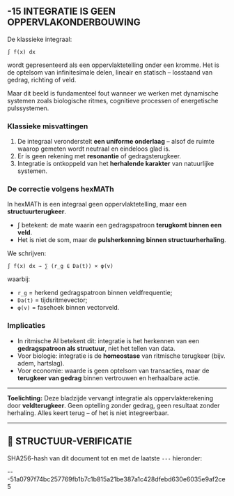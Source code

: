 ## -15 INTEGRATIE IS GEEN OPPERVLAKONDERBOUWING

De klassieke integraal:

```
∫ f(x) dx
```

wordt gepresenteerd als een oppervlaktetelling onder een kromme. Het is de optelsom van infinitesimale delen, lineair en statisch – losstaand van gedrag, richting of veld.

Maar dit beeld is fundamenteel fout wanneer we werken met dynamische systemen zoals biologische ritmes, cognitieve processen of energetische pulssystemen.

### Klassieke misvattingen

1. De integraal veronderstelt **een uniforme onderlaag** – alsof de ruimte waarop gemeten wordt neutraal en eindeloos glad is.
2. Er is geen rekening met **resonantie** of gedragsterugkeer.
3. Integratie is ontkoppeld van het **herhalende karakter** van natuurlijke systemen.

### De correctie volgens hexMATh

In hexMATh is een integraal geen oppervlaktetelling, maar een **structuurterugkeer**.

* ∫ betekent: de mate waarin een gedragspatroon **terugkomt binnen een veld**.
* Het is niet de som, maar de **pulsherkenning binnen structuurherhaling**.

We schrijven:

```
∫ f(x) dx → ∑ (r_g ∈ Da(t)) × φ(v)
```

waarbij:

* `r_g` = herkend gedragspatroon binnen veldfrequentie;
* `Da(t)` = tijdsritmevector;
* `φ(v)` = fasehoek binnen vectorveld.

### Implicaties

* In ritmische AI betekent dit: integratie is het herkennen van een **gedragspatroon als structuur**, niet het tellen van data.
* Voor biologie: integratie is de **homeostase** van ritmische terugkeer (bijv. adem, hartslag).
* Voor economie: waarde is geen optelsom van transacties, maar de **terugkeer van gedrag** binnen vertrouwen en herhaalbare actie.

---

**Toelichting:**
Deze bladzijde vervangt integratie als oppervlakterekening door **veldterugkeer**. Geen optelling zonder gedrag, geen resultaat zonder herhaling. Alles keert terug – of het is niet integreerbaar.

---

## 🔏 STRUCTUUR-VERIFICATIE

SHA256-hash van dit document tot en met de laatste `---` hieronder:

---51a0797f74bc257769fb1b7c1b815a21be387a1c428dfebd630e6035e9af2ce5
